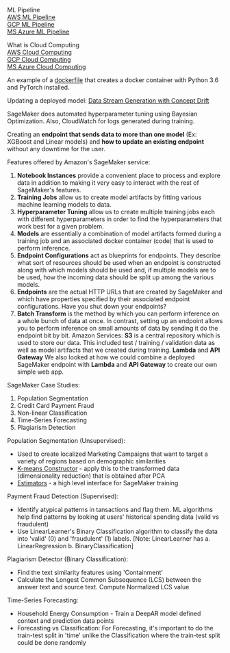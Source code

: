 ML Pipeline  
[AWS ML Pipeline](https://docs.aws.amazon.com/sagemaker/latest/dg/how-it-works-mlconcepts.html)  
[GCP ML Pipeline](https://cloud.google.com/ai-platform/docs/ml-solutions-overview)  
[MS Azure ML Pipeline](https://docs.microsoft.com/en-us/azure/machine-learning/overview-what-is-azure-ml)  

What is Cloud Computing  
[AWS Cloud Computing](https://aws.amazon.com/what-is-cloud-computing/)  
[GCP Cloud Computing](https://cloud.google.com/what-is-cloud-computing/)  
[MS Azure Cloud Computing](https://azure.microsoft.com/en-us/overview/what-is-cloud-computing/)  

An example of a [dockerfile](https://github.com/pytorch/pytorch/blob/master/docker/pytorch/Dockerfile) that creates a docker container with Python 3.6 and PyTorch installed.  

Updating a deployed model: [Data Stream Generation with Concept Drift](https://edouardfouche.com/Data-Stream-Generation-with-Concept-Drift/)  

SageMaker does automated hyperparameter tuning using Bayesian Optimization. Also, CloudWatch for logs generated during training.  

Creating an **endpoint that sends data to more than one model** (Ex: XGBoost and Linear models) and **how to update an existing endpoint** without any downtime for the user.  

Features offered by Amazon's SageMaker service:  
1. **Notebook Instances** provide a convenient place to process and explore data in addition to making it very easy to interact with the rest of SageMaker's features.
2. **Training Jobs** allow us to create model artifacts by fitting various machine learning models to data.
3. **Hyperparameter Tuning** allow us to create multiple training jobs each with different hyperparameters in order to find the hyperparameters that work best for a given problem.
4. **Models** are essentially a combination of model artifacts formed during a training job and an associated docker container (code) that is used to perform inference.
5. **Endpoint Configurations** act as blueprints for endpoints. They describe what sort of resources should be used when an endpoint is constructed along with which models should be used and, if multiple models are to be used, how the incoming data should be split up among the various models.
6. **Endpoints** are the actual HTTP URLs that are created by SageMaker and which have properties specified by their associated endpoint configurations. Have you shut down your endpoints?
7. **Batch Transform** is the method by which you can perform inference on a whole bunch of data at once. In contrast, setting up an endpoint allows you to perform inference on small amounts of data by sending it do the endpoint bit by bit.
Amazon Services:
**S3** is a central repository which is used to store our data. This included test / training / validation data as well as model artifacts that we created during training.
**Lambda** and **API Gateway** We also looked at how we could combine a deployed SageMaker endpoint with **Lambda** and **API Gateway** to create our own simple web app.  

SageMaker Case Studies:  
1. Population Segmentation
2. Credit Card Payment Fraud
3. Non-linear Classification
4. Time-Series Forecasting
5. Plagiarism Detection  


Population Segmentation (Unsupervised):  
- Used to create localized Marketing Campaigns that want to target a variety of regions based on demographic similarities  
- [K-means Constructor](https://sagemaker.readthedocs.io/en/stable/algorithms/kmeans.html) - apply this to the transformed data (dimensionality reduction) that is obtained after PCA  
- [Estimators](https://sagemaker.readthedocs.io/en/stable/api/training/estimators.html#sagemaker.estimator.EstimatorBase) - a high level interface for SageMaker training  

Payment Fraud Detection (Supervised):  
- Identify atypical patterns in tansactions and flag them. ML algorithms help find patterns by looking at users' historical spending data (valid vs fraudulent)  
- Use LinearLearner's Binary Classification algorithm to classify the data into 'valid' (0) and 'fraudulent' (1) labels. [Note: LinearLearner has a. LinearRegression b. BinaryClassification]  

Plagiarism Detector (Binary Classification):  
- Find the text similarity features using 'Containment'  
- Calculate the Longest Common Subsequence (LCS) between the answer text and source text. Compute Normalized LCS value  

Time-Series Forecasting:  
- Household Energy Consumption - Train a DeepAR model defined context and prediction data points  
- Forecasting vs Classification: For Forecasting, it's important to do the train-test split in 'time' unlike the Classification where the train-test split could be done randomly  






